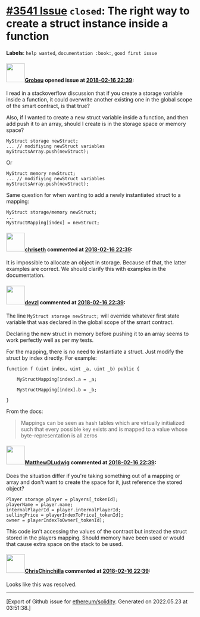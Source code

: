 # [\#3541 Issue](https://github.com/ethereum/solidity/issues/3541) `closed`: The right way to create a struct instance inside a function
**Labels**: `help wanted`, `documentation :book:`, `good first issue`


#### <img src="https://avatars.githubusercontent.com/u/36551061?v=4" width="50">[Grobeu](https://github.com/Grobeu) opened issue at [2018-02-16 22:39](https://github.com/ethereum/solidity/issues/3541):

I read in a stackoverflow discussion that if you create a storage variable inside a function, it could overwrite another existing one in the global scope of the smart contract, is that true?

Also, if I wanted to create a new struct variable inside a function, and then add push it to an array, should I create is in the storage space or memory space?

```
MyStruct storage newStruct;
... // modifiying newStruct variables
myStructsArray.push(newStruct);
```

Or

```
MyStruct memory newStruct;
... // modifiying newStruct variables
myStructsArray.push(newStruct);
```

Same question for when wanting to add a newly instantiated struct to a mapping:

```
MyStruct storage/memory newStruct;
...
MyStructMapping[index] = newStruct;
```

#### <img src="https://avatars.githubusercontent.com/u/9073706?v=4" width="50">[chriseth](https://github.com/chriseth) commented at [2018-02-16 22:39](https://github.com/ethereum/solidity/issues/3541#issuecomment-366955896):

It is impossible to allocate an object in storage. Because of that, the latter examples are correct. We should clarify this with examples in the documentation.

#### <img src="https://avatars.githubusercontent.com/u/17701838?u=349a23e9e28fd881a791e5cb44e649517ba39a0b&v=4" width="50">[devzl](https://github.com/devzl) commented at [2018-02-16 22:39](https://github.com/ethereum/solidity/issues/3541#issuecomment-367144539):

The line `MyStruct storage newStruct;` will override whatever first state variable that was declared in the global scope of the smart contract.

Declaring the new struct in memory before pushing it to an array seems to work perfectly well as per my tests.

For the mapping, there is no need to instantiate a struct. Just modify the struct by index directly. For example:

    function f (uint index, uint _a, uint _b) public {

        MyStructMapping[index].a = _a;

        MyStructMapping[index].b = _b;

    }

From the docs: 

> Mappings can be seen as hash tables which are virtually initialized such that every possible key exists and is mapped to a value whose byte-representation is all zeros

#### <img src="https://avatars.githubusercontent.com/u/6557206?u=506f4c6b17549c5b39edb663907477c610ccfaf4&v=4" width="50">[MatthewDLudwig](https://github.com/MatthewDLudwig) commented at [2018-02-16 22:39](https://github.com/ethereum/solidity/issues/3541#issuecomment-374057719):

Does the situation differ if you're taking something out of a mapping or array and don't want to create the space for it, just reference the stored object?

    Player storage player = players[_tokenId];
    playerName = player.name;
    internalPlayerId = player.internalPlayerId;
    sellingPrice = playerIndexToPrice[_tokenId];
    owner = playerIndexToOwner[_tokenId];


This code isn't accessing the values of the contract but instead the struct stored in the players mapping.  Should memory have been used or would that cause extra space on the stack to be used.

#### <img src="https://avatars.githubusercontent.com/u/42080?u=37db5129c5c71d0293952c8a1a2ef1c181e0e1d6&v=4" width="50">[ChrisChinchilla](https://github.com/ChrisChinchilla) commented at [2018-02-16 22:39](https://github.com/ethereum/solidity/issues/3541#issuecomment-423978482):

Looks like this was resolved.


-------------------------------------------------------------------------------



[Export of Github issue for [ethereum/solidity](https://github.com/ethereum/solidity). Generated on 2022.05.23 at 03:51:38.]
